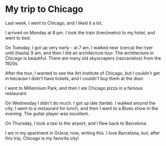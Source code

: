 # My trip to Chicago

Last week, I went to Chicago, and I liked it a lot. 

I arrived on Monday at 8 pm. I took the train (tren/metro) to my hotel, and went to bed.

On Tuesday, I got up very early - at 7 am. I walked near (cerca) the river until (hasta) 9 am, and then I did an architecture tour. 
The architecture in Chicago is beautiful. There are many old skyscrapers (rascacielos) from the 1920s.

After the tour, I wanted to see the Art Institute of Chicago, but I couldn't get in because I
didn't have tickets, and I couldn't buy them at the door.

I went to Millennium Park, and then I ate Chicago pizza in a famous restaurant.

On Wednesday I didn't do much. I got up late (tarde). I walked around the city, I went to a restaurant for lunch,
and then I went to a Blues show in the evening. The guitar player was excellent.

On Thursday, I took a taxi to the airport, and I flew back to Barcelona.

I am in my apartment in Gràcia, now, writing this. I love Barcelona, but, after this trip, Chicago is my favorite city!


